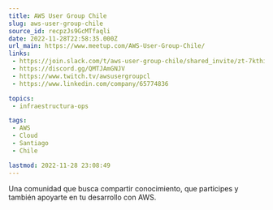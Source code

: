 ```yaml
---
title: AWS User Group Chile
slug: aws-user-group-chile
source_id: recpzJs9GcMTfaqli
date: 2022-11-28T22:58:35.000Z
url_main: https://www.meetup.com/AWS-User-Group-Chile/
links: 
 - https://join.slack.com/t/aws-user-group-chile/shared_invite/zt-7kthigpt-sG5UPk67t902D7pty21Z5w
 - https://discord.gg/QMTJAmGNJV
 - https://www.twitch.tv/awsusergroupcl
 - https://www.linkedin.com/company/65774836

topics: 
 - infraestructura-ops

tags: 
 - AWS
 - Cloud
 - Santiago
 - Chile

lastmod: 2022-11-28 23:08:49
---
```


Una comunidad que busca compartir conocimiento, que participes y también apoyarte en tu desarrollo con AWS.
